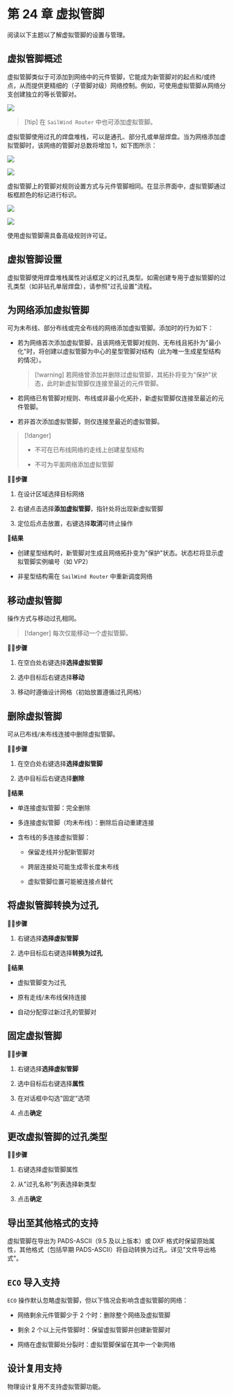 # 第 24 章 虚拟管脚

阅读以下主题以了解虚拟管脚的设置与管理。

## 虚拟管脚概述

虚拟管脚类似于可添加到网络中的元件管脚，它能成为新管脚对的起点和/或终点，从而提供更精细的（子管脚对级）网络控制。例如，可使用虚拟管脚从网络分支创建独立的等长管脚对。

![](/layout/guide/24/_page_0_Picture_5.jpeg)

> [!tip] 在 `SailWind Router` 中也可添加虚拟管脚。

虚拟管脚使用过孔的焊盘堆栈，可以是通孔、部分孔或单层焊盘。当为网络添加虚拟管脚时，该网络的管脚对总数将增加 1，如下图所示：

![](/layout/guide/24/_page_1_Figure_2.jpeg)

![](/layout/guide/24/_page_1_Figure_4.jpeg)

虚拟管脚上的管脚对规则设置方式与元件管脚相同。在显示界面中，虚拟管脚通过板框颜色的标记进行标识。

![](/layout/guide/24/_page_1_Figure_7.jpeg)

![](/layout/guide/24/_page_1_Figure_8.jpeg)

使用虚拟管脚需具备高级规则许可证。

## 虚拟管脚设置

虚拟管脚使用焊盘堆栈属性对话框定义的过孔类型。如需创建专用于虚拟管脚的过孔类型（如非钻孔单层焊盘），请参照"过孔设置"流程。

## 为网络添加虚拟管脚

可为未布线、部分布线或完全布线的网络添加虚拟管脚。添加时的行为如下：

- 若为网络首次添加虚拟管脚，且该网络无管脚对规则、无布线且拓扑为"最小化"时，将创建以虚拟管脚为中心的星型管脚对结构（此为唯一生成星型结构的情况）。
  
  > [!warning] 若网络曾添加并删除过虚拟管脚，其拓扑将变为"保护"状态，此时新虚拟管脚仅连接至最近的元件管脚。

- 若网络已有管脚对规则、布线或非最小化拓扑，新虚拟管脚仅连接至最近的元件管脚。

- 若非首次添加虚拟管脚，则仅连接至最近的虚拟管脚。


> [!danger] 
> - 不可在已布线网络的走线上创建星型结构
> 
> - 不可为平面网络添加虚拟管脚

🏃‍♂️‍**步骤**

1. 在设计区域选择目标网络

2. 右键点击选择**添加虚拟管脚**，指针处将出现新虚拟管脚

3. 定位后点击放置，右键选择**取消**可终止操作

👀‍**结果**

- 创建星型结构时，新管脚对生成且网络拓扑变为"保护"状态。状态栏将显示虚拟管脚实例编号（如 VP2）

- 非星型结构需在 `SailWind Router` 中重新调度网络

## 移动虚拟管脚

操作方式与移动过孔相同。

> [!danger] 每次仅能移动一个虚拟管脚。

🏃‍♂️‍**步骤**

1. 在空白处右键选择**选择虚拟管脚**

2. 选中目标后右键选择**移动**

3. 移动时遵循设计网格（初始放置遵循过孔网格）

## 删除虚拟管脚

可从已布线/未布线连接中删除虚拟管脚。

🏃‍♂️‍**步骤**

1. 在空白处右键选择**选择虚拟管脚**

2. 选中目标后右键选择**删除**

👀‍**结果**

- 单连接虚拟管脚：完全删除

- 多连接虚拟管脚（均未布线）：删除后自动重建连接

- 含布线的多连接虚拟管脚：

  - 保留走线并分配新管脚对

  - 跨层连接处可能生成零长度未布线

  - 虚拟管脚位置可能被连接点替代

## 将虚拟管脚转换为过孔

🏃‍♂️‍**步骤**

1. 右键选择**选择虚拟管脚**

2. 选中目标后右键选择**转换为过孔**

👀‍**结果**

- 虚拟管脚变为过孔

- 原有走线/未布线保持连接

- 自动分配穿过新过孔的管脚对

## 固定虚拟管脚

🏃‍♂️‍**步骤**

1. 右键选择**选择虚拟管脚**

2. 选中目标后右键选择**属性**

3. 在对话框中勾选"固定"选项

4. 点击**确定**

## 更改虚拟管脚的过孔类型

🏃‍♂️‍**步骤**

1. 右键选择虚拟管脚属性

2. 从"过孔名称"列表选择新类型

3. 点击**确定**

## 导出至其他格式的支持

虚拟管脚在导出为 PADS-ASCII（9.5 及以上版本）或 DXF 格式时保留原始属性，其他格式（包括早期 PADS-ASCII）将自动转换为过孔。详见"文件导出格式"。

## `ECO` 导入支持

`ECO` 操作默认忽略虚拟管脚，但以下情况会影响含虚拟管脚的网络：

- 网络剩余元件管脚少于 2 个时：删除整个网络及虚拟管脚

- 剩余 2 个以上元件管脚时：保留虚拟管脚并创建新管脚对

- 网络在虚拟管脚处分裂时：虚拟管脚保留在其中一个新网络

## 设计复用支持

物理设计复用不支持虚拟管脚功能。